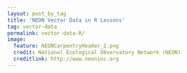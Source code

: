```yaml
---
layout: post_by_tag
title: 'NEON Vector Data in R Lessons'
tag: vector-data
permalink: vector-data-R/
image:
  feature: NEONCarpentryHeader_2.png
  credit: National Ecological Observatory Network (NEON)
  creditlink: http://www.neoninc.org
---
```


